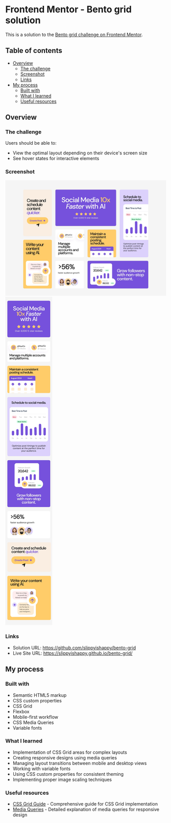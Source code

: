 # Frontend Mentor - Bento grid solution

This is a solution to the [Bento grid challenge on Frontend Mentor](https://www.frontendmentor.io/challenges/bento-grid-RMydElrlOj).

## Table of contents

- [Overview](#overview)
  - [The challenge](#the-challenge)
  - [Screenshot](#screenshot)
  - [Links](#links)
- [My process](#my-process)
  - [Built with](#built-with)
  - [What I learned](#what-i-learned)
  - [Useful resources](#useful-resources)

## Overview

### The challenge

Users should be able to:

- View the optimal layout depending on their device's screen size
- See hover states for interactive elements

### Screenshot

![Desktop design](./design/desktop-design.jpg)
![Mobile design](./design/mobile-design.jpg)

### Links

- Solution URL: https://github.com/slippyishappy/bento-grid
- Live Site URL: https://slippyishappy.github.io/bento-grid/

## My process

### Built with

- Semantic HTML5 markup
- CSS custom properties
- CSS Grid
- Flexbox
- Mobile-first workflow
- CSS Media Queries
- Variable fonts

### What I learned

- Implementation of CSS Grid areas for complex layouts
- Creating responsive designs using media queries
- Managing layout transitions between mobile and desktop views
- Working with variable fonts
- Using CSS custom properties for consistent theming
- Implementing proper image scaling techniques

### Useful resources

- [CSS Grid Guide](https://css-tricks.com/snippets/css/complete-guide-grid/) - Comprehensive guide for CSS Grid implementation
- [Media Queries](https://developer.mozilla.org/en-US/docs/Web/CSS/Media_Queries) - Detailed explanation of media queries for responsive design